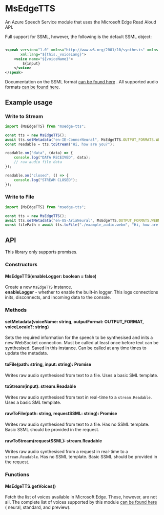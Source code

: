 # MsEdgeTTS

An Azure Speech Service module that uses the Microsoft Edge Read Aloud API.

Full support for SSML, however, the following is the default SSML object:

```xml

<speak version="1.0" xmlns="http://www.w3.org/2001/10/synthesis" xmlns:mstts="https://www.w3.org/2001/mstts"
       xml:lang="${this._voiceLang}">
    <voice name="${voiceName}">
        ${input}
    </voice>
</speak>
```

Documentation on the SSML
format [can be found here](https://docs.microsoft.com/en-us/azure/cognitive-services/speech-service/speech-synthesis-markup)
. All supported audio formats [can be found here](./src/OUTPUT_FORMAT.ts).

## Example usage

### Write to Stream

```js
import {MsEdgeTTS} from "msedge-tts";

const tts = new MsEdgeTTS();
await tts.setMetadata("en-IE-ConnorNeural", MsEdgeTTS.OUTPUT_FORMATS.WEBM_24KHZ_16BIT_MONO_OPUS);
const readable = tts.toStream("Hi, how are you?");

readable.on("data", (data) => {
    console.log("DATA RECEIVED", data);
    // raw audio file data
});

readable.on("closed", () => {
    console.log("STREAM CLOSED");
});
```

### Write to File

```js
import {MsEdgeTTS} from "msedge-tts";

const tts = new MsEdgeTTS();
await tts.setMetadata("en-US-AriaNeural", MsEdgeTTS.OUTPUT_FORMATS.WEBM_24KHZ_16BIT_MONO_OPUS);
const filePath = await tts.toFile("./example_audio.webm", "Hi, how are you?");
```

## API

This library only supports promises.

### Constructors

#### MsEdgeTTS(enableLogger: boolean = false)

Create a new `MsEdgeTTS` instance.  
**enableLogger** - whether to enable the built-in logger. This logs connections inits, disconnects, and incoming data to
the console.

### Methods

#### setMetadata(voiceName: string, outputFormat: OUTPUT_FORMAT, voiceLocale?: string)

Sets the required information for the speech to be synthesised and inits a new WebSocket connection. Must be called at
least once before text can be synthesised. Saved in this instance. Can be called at any time times to update the
metadata.

#### toFile(path: string, input: string): Promise<string>

Writes raw audio synthesised from text to a file. Uses a basic SML template.

#### toStream(input): stream.Readable

Writes raw audio synthesised from text in real-time to a `stream.Readable`. Uses a basic SML template.

#### rawToFile(path: string, requestSSML: string): Promise<string>

Writes raw audio synthesised from text to a file. Has no SSML template. Basic SSML should be provided in the request.

#### rawToStream(requestSSML): stream.Readable

Writes raw audio synthesised from a request in real-time to a `stream.Readable`. Has no SSML template. Basic SSML
should be provided in the request.

### Functions

#### MsEdgeTTS.getVoices()

Fetch the list of voices available in Microsoft Edge. These, however, are not all. The complete list of voices supported
by this
module [can be found here](https://docs.microsoft.com/en-us/azure/cognitive-services/speech-service/language-support) (
neural, standard, and preview).